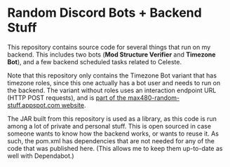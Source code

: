 # Random Discord Bots + Backend Stuff

This repository contains source code for several things that run on my backend. This includes two bots (**Mod Structure Verifier** and **Timezone Bot**), and a few backend scheduled tasks related to Celeste.

Note that this repository only contains the Timezone Bot variant that has timezone roles, since this one actually has a bot user and needs to run on the backend. The variant without roles uses an interaction endpoint URL (HTTP POST requests), and is [part of the max480-random-stuff.appspot.com website](https://github.com/max4805/RandomStuffWebsite/tree/main/src/main/java/com/max480/randomstuff/gae/discord/timezonebot).

The JAR built from this repository is used as a library, as this code is run among a lot of private and personal stuff. This is open sourced in case someone wants to know how the backend works, or wants to reuse it. As such, the pom.xml has dependencies that are not needed for any of the code that was published here. (This allows me to keep them up-to-date as well with Dependabot.)
